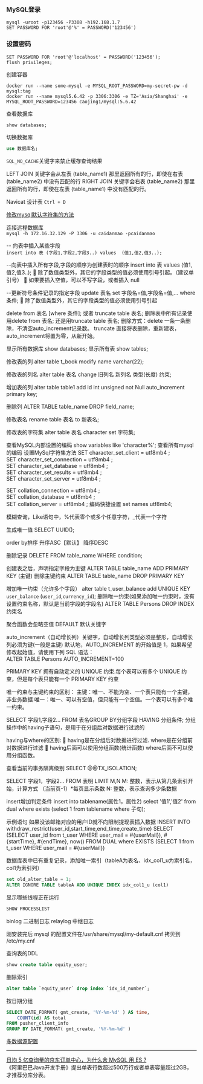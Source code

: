 ### MySQL登录
```shell script
mysql -uroot -p123456 -P3308 -h192.168.1.7
SET PASSWORD FOR 'root'@'%' = PASSWORD('123456')
```
### 设置密码
```shell script
SET PASSWORD FOR 'root'@'localhost' = PASSWORD('123456');
flush privileges;
```
创建容器  
```shell script
docker run --name some-mysql -e MYSQL_ROOT_PASSWORD=my-secret-pw -d mysql:tag
docker run --name mysql5.6.42 -p 3306:3306 -e TZ='Asia/Shanghai' -e MYSQL_ROOT_PASSWORD=123456 caojing1/mysql:5.6.42
```
查看数据库  
```sql
show databases;
```

切换数据库  
```sql
use 数据库名;
```

`SQL_NO_CACHE`关键字来禁止缓存查询结果

LEFT JOIN 关键字会从左表 (table_name1) 那里返回所有的行，即使在右表 (table_name2) 中没有匹配的行
RIGHT JOIN 关键字会右表 (table_name2) 那里返回所有的行，即使在左表 (table_name1) 中没有匹配的行。

Navicat 设计表 `Ctrl + D`

[修改mysql默认字符集的方法](http://database.51cto.com/art/201010/229167.htm)

连接远程数据库  
`mysql -h 172.16.32.129 -P 3306 -u caidanmao -pcaidanmao`

-- 向表中插入某些字段  
`insert into 表 (字段1,字段2,字段3..) values  (值1,值2,值3..); `

--向表中插入所有字段,字段的顺序为创建表时的顺序
insert into 表 values (值1,值2,值3..);
	除了数值类型外，其它的字段类型的值必须使用引号引起。（建议单引号）
	如果要插入空值，可以不写字段，或者插入 null

--更新符号条件记录的指定字段
update 表名 set 字段名=值,字段名=值,... where 条件;
		除了数值类型外，其它的字段类型的值必须使用引号引起

delete from 表名 [where 条件];
或者
truncate table 表名;
	删除表中所有记录使用delete from 表名; 还是用truncate table 表名;
	删除方式：delete 一条一条删除，不清空auto_increment记录数。
	truncate 直接将表删除，重新建表，auto_increment将置为零，从新开始。

	
显示所有数据库	show databases;
显示所有表	show tables;

修改表的列
alter table t_book modify name varchar(22);

修改表的列名
alter table 表名 change 旧列名 新列名 类型(长度) 约束;

增加表的列
alter table table1 add id int unsigned not Null auto_increment primary key;

删除列
ALTER TABLE table_name DROP field_name;

修改表名
rename table 表名 to 新表名;

修改表的字符集
alter table 表名 character set 字符集;

查看MySQL内部设置的编码
show variables like 'character%'; 查看所有mysql的编码
设置MySql字符集方法
SET character_set_client = utf8mb4 ;  
SET character_set_connection = utf8mb4 ;  
SET character_set_database = utf8mb4 ;   
SET character_set_results = utf8mb4 ;    
SET character_set_server = utf8mb4 ;   

SET collation_connection = utf8mb4 ;  
SET collation_database = utf8mb4 ;   
SET collation_server = utf8mb4 ; 
编码快捷设置
set names utf8mb4;

模糊查询，Like语句中，%代表零个或多个任意字符，_代表一个字符

生成唯一值
SELECT UUID();

order by排序 
升序ASC【默认】 
降序DESC

删除记录
DELETE FROM table_name WHERE condition;

创建表之后，声明指定字段为主键
ALTER TABLE table_name ADD PRIMARY KEY (主键)
删除主键约束
ALTER TABLE table_name DROP PRIMARY KEY

增加唯一约束（允许多个字段）
alter table t_user_balance add UNIQUE KEY `user_balance` (`user_id`,`currency_id`);
删除唯一约束(如果添加唯一约束时，没有设置约束名称，默认是当前字段的字段名)
ALTER TABLE Persons DROP INDEX 约束名

聚合函数会忽略空值
DEFAULT 默认关键字

auto_increment（自动增长列）关键字，自动增长列类型必须是整形，自动增长列必须为键(一般是主键)
默认地，AUTO_INCREMENT 的开始值是 1，如果希望修改起始值，请使用下列 SQL 语法：	
ALTER TABLE Persons AUTO_INCREMENT=100

PRIMARY KEY 拥有自动定义的 UNIQUE 约束.每个表可以有多个 UNIQUE 约束，但是每个表只能有一个
PRIMARY KEY 约束

唯一约束与主键约束的区别：
主键：唯一、不能为空、一个表只能有一个主键，非业务数据
唯一：唯一、可以有空值，但只能有一个空值。一个表可以有多个唯一约束。

SELECT 字段1,字段2… FROM 表名GROUP BY分组字段 HAVING 分组条件;
分组操作中的having子语句，是用于在分组后对数据进行过滤的

having与where的区别:
	having是在分组后对数据进行过滤.
where是在分组前对数据进行过滤
	having后面可以使用分组函数(统计函数)
where后面不可以使用分组函数。

查看当前的事务隔离级别
SELECT @@TX_ISOLATION;

SELECT 字段1，字段2... FROM 表明 LIMIT M,N
M: 整数，表示从第几条索引开始，计算方式 （当前页-1）*每页显示条数
N: 整数，表示查询多少条数据

insert增加判定条件
insert into  tablename(属性1，属性2) select '值1','值2' from dual where exists (select 1 from tablename where 子句); 

示例语句 如果没该邮箱对应的用户ID就不向限制提现表插入数据
INSERT INTO withdraw_restrict(user_id,start_time,end_time,create_time)
SELECT  (SELECT user_id from t_user WHERE user_mail = #{userMail}),
		  #{startTime},
		  #{endTime},
		  now()
FROM DUAL where EXISTS (SELECT 1 from t_user WHERE user_mail = #{userMail})

数据库表中已有重复记录，添加唯一索引（tableA为表名、idx_col1_u为索引名，col1为索引列）
```sql
set old_alter_table = 1;
ALTER IGNORE TABLE tableA ADD UNIQUE INDEX idx_col1_u (col1)
```

显示哪些线程正在运行
```sql
SHOW PROCESSLIST
```
binlog 二进制日志
relaylog 中继日志

刚安装完后 mysql 的配置文件在/usr/share/mysql/my-default.cnf 拷贝到 /etc/my.cnf

查询表的DDL  
```sql
show create table equity_user;
```

删除索引 
```sql
alter table `equity_user` drop index `idx_id_number`;
``` 

按日期分组
```sql
SELECT DATE_FORMAT( gmt_create, '%Y-%m-%d' ) AS time,
    COUNT(id) AS total
FROM pusher_client_info
GROUP BY DATE_FORMAT( gmt_create, '%Y-%m-%d' )
```

[多数据源配置](https://blog.csdn.net/qq_37502106/article/details/91044952)








---
[日均 5 亿查询量的京东订单中心，为什么舍 MySQL 用 ES ?](https://mp.weixin.qq.com/s/Iyl8vYUpU8sFhYM_vsFTGQ)  
《阿里巴巴Java开发手册》提出单表行数超过500万行或者单表容量超过2GB，才推荐分库分表。

